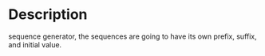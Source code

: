 # Description

sequence generator, the sequences are going to have its own prefix, suffix, and initial value.